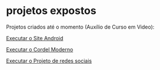 # projetos expostos
 Projetos criados até o momento (Auxílio de Curso em Video):

 <a href="https://wesley-rod.github.io/projetos-expostos/site-android/index.html"> Executar o Site Android </a>

 <a href="https://wesley-rod.github.io/projetos-expostos/cordel-moderno/index.html"> Executar o Cordel Moderno </a>

<a href="https://wesley-rod.github.io/projetos-expostos/projeto-social/index.html"> Executar o Projeto de redes sociais </a>
